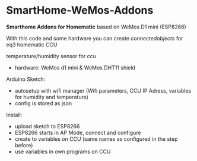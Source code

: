 # SmartHome-WeMos-Addons
**Smarthome Addons for Homematic** based on WeMos D1 mini (ESP8266)

With this code and some hardware you can create *connectedobjects* for eq3 homematic CCU

temperature/humidity sensor for ccu
* hardware: WeMos d1 mini & WeMos DHT11 shield

Arduino Sketch:
* autosetup with wifi manager 
  (Wifi parameters, CCU IP Adress, variables for humidity and temperature) 
* config is stored as json


Install:
* upload sketch to ESP8266
* ESP8266 starts in AP Mode, connect and configure
* create to variables on CCU (same names as configured in the step before)
* use variables in own programs on CCU




  
 
